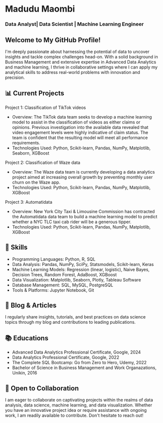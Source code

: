 # Madudu Maombi
### Data Analyst| Data Scientist | Machine Learning Engineer
## Welcome to My GitHub Profile!
I'm deeply passionate about harnessing the potential of data to uncover insights and tackle complex challenges head-on. With a solid background in Business Management and extensive expertise in Advanced Data Analytics and machine learning, I thrive in collaborative settings where I can apply my analytical skills to address real-world problems with innovation and precision.

## 📊 Current Projects
Project 1: Classification of TikTok videos
- Overview: The TikTok data team seeks to develop a machine learning model to assist in the classification of videos as either claims or opinions. Previous investigation into the available data revealed that video engagement levels were highly indicative of claim status. The team is confident that the resulting model will meet all performance requirements.
- Technologies Used: Python, Scikit-learn, Pandas, NumPy, Matplotlib, Seaborn, XGBoost
  
Project 2: Classification of Waze data
- Overview: The Waze data team is currently developing a data analytics project aimed at increasing overall growth by preventing monthly user churn on the Waze app. 
- Technologies Used: Python, Scikit-learn, Pandas, NumPy, Matplotlib, XGBoost

Project 3: Automatidata
- Overview: New York City Taxi & Limousine Commission has contracted the Automatidata data team to build a machine learning model to predict whether a NYC TLC taxi cab rider will be a generous tipper.  
- Technologies Used: Python, Scikit-learn, Pandas, NumPy, Matplotlib, XGBoost
  
## 🌱 Skills
- Programming Languages: Python, R, SQL
- Data Analysis: Pandas, NumPy, SciPy, Statsmodels, Scikit-learn, Keras
- Machine Learning Models: Regression (linear, logistic), Naive Bayes, Decision Trees, Random Forest, AdaBoost, XGBoost
- Data Visualization: Matplotlib, Seaborn, Plotly, Tableau Software
- Database Management: SQL, MySQL, PostgreSQL
- Tools & Platforms: Jupyter Notebook, Git

## 📝 Blog & Articles
I regularly share insights, tutorials, and best practices on data science topics through my blog and contributions to leading publications.

## 📚 Educations
- Advanced Data Analytics Professional Certificate, Google, 2024
- Data Analytics Professional Certificate, Google, 2022
- The Complete SQL Bootcamp: Go from Zero to Hero, Udemy, 2022
- Bachelor of Science in Business Management and Work Organazations, Unikin, 2016

## 🤝 Open to Collaboration
I am eager to collaborate on captivating projects within the realms of data analysis, data science, machine learning, and data visualization. 
Whether you have an innovative project idea or require assistance with ongoing work, I am readily available to contribute. 
Don't hesitate to reach out!

